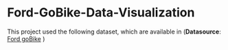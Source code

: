 # Ford-GoBike-Data-Visualization
This project used the following dataset, which are available in  (**Datasource**: [Ford goBike](https://s3.amazonaws.com/fordgobike-data/index.html) )   
